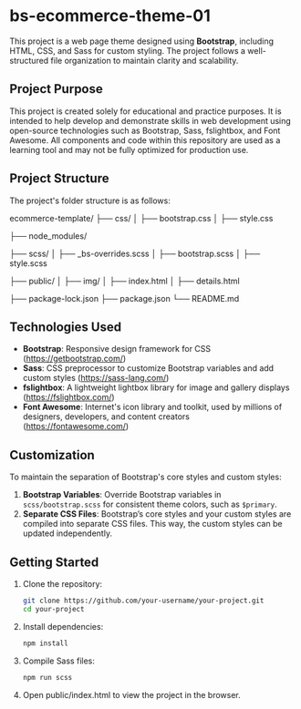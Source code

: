 # bs-ecommerce-theme-01

This project is a web page theme designed using **Bootstrap**, including HTML, CSS, and Sass for custom styling. The project follows a well-structured file organization to maintain clarity and scalability.

## Project Purpose

This project is created solely for educational and practice purposes. It is intended to help develop and demonstrate skills in web development using open-source technologies such as Bootstrap, Sass, fslightbox, and Font Awesome. All components and code within this repository are used as a learning tool and may not be fully optimized for production use.

## Project Structure

The project's folder structure is as follows:

ecommerce-template/
├── css/
│ ├── bootstrap.css
│ ├── style.css

├── node_modules/

├── scss/
│ ├── \_bs-overrides.scss
│ ├── bootstrap.scss
│ ├── style.scss

├── public/
│ ├── img/
│ ├── index.html
│ ├── details.html

├── package-lock.json
├── package.json
└── README.md

## Technologies Used

- **Bootstrap**: Responsive design framework for CSS (https://getbootstrap.com/)
- **Sass**: CSS preprocessor to customize Bootstrap variables and add custom styles (https://sass-lang.com/)
- **fslightbox**: A lightweight lightbox library for image and gallery displays (https://fslightbox.com/)
- **Font Awesome**: Internet's icon library and toolkit, used by millions of designers, developers, and content creators (https://fontawesome.com/)

## Customization

To maintain the separation of Bootstrap's core styles and custom styles:

1. **Bootstrap Variables**: Override Bootstrap variables in `scss/bootstrap.scss` for consistent theme colors, such as `$primary`.
2. **Separate CSS Files**: Bootstrap’s core styles and your custom styles are compiled into separate CSS files. This way, the custom styles can be updated independently.

## Getting Started

1. Clone the repository:
   ```bash
   git clone https://github.com/your-username/your-project.git
   cd your-project
   ```
2. Install dependencies:
   ```bash
   npm install
   ```
3. Compile Sass files:
   ```bash
   npm run scss
   ```
4. Open public/index.html to view the project in the browser.

